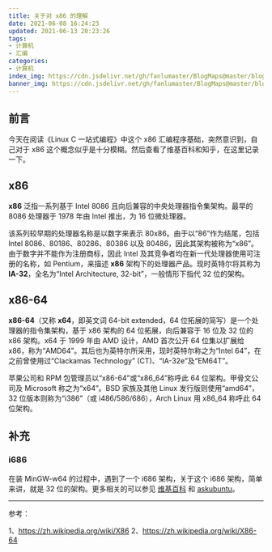 ```yaml
---
title: 关于对 x86 的理解
date: 2021-06-08 16:24:23
updated: 2021-06-13 20:23:26
tags:
- 计算机
- 汇编
categories:
- 计算机
index_img: https://cdn.jsdelivr.net/gh/fanlumaster/BlogMaps@master/blogs/pictures/20210610115929.png
banner_img: https://cdn.jsdelivr.net/gh/fanlumaster/BlogMaps@master/blogs/pictures/20210610115929.png
---
```


## 前言

今天在阅读《Linux C 一站式编程》中这个 x86 汇编程序基础，突然意识到，自己对于 x86 这个概念似乎是十分模糊。然后查看了维基百科和知乎，在这里记录一下。

## x86

**x86** 泛指一系列基于 Intel 8086 且向后兼容的中央处理器指令集架构。最早的 8086 处理器于 1978 年由 Intel 推出，为 16 位微处理器。

该系列较早期的处理器名称是以数字来表示 80x86。由于以“86”作为结尾，包括 Intel 8086、80186、80286、80386 以及 80486，因此其架构被称为“x86”。由于数字并不能作为注册商标，因此 Intel 及其竞争者均在新一代处理器使用可注册的名称，如 Pentium，来描述 **x86** 架构下的处理器产品。现时英特尔将其称为 **IA-32**，全名为“Intel Architecture, 32-bit”，一般情形下指代 32 位的架构。

## x86-64

**x86-64**（又称 **x64**，即英文词 64-bit extended，64 位拓展的简写）是一个处理器的指令集架构，基于 x86 架构的 64 位拓展，向后兼容于 16 位及 32 位的 x86 架构。x64 于 1999 年由 AMD 设计，AMD 首次公开 64 位集以扩展给 x86，称为“AMD64”。其后也为英特尔所采用，现时英特尔称之为“Intel 64”，在之前曾使用过“Clackamas Technology” (CT)、“IA-32e”及“EM64T”。

苹果公司和 RPM 包管理员以“x86-64”或“x86_64”称呼此 64 位架构。甲骨文公司及 Microsoft 称之为“x64”。BSD 家族及其他 Linux 发行版则使用“amd64”，32 位版本则称为“i386”（或 i486/586/686），Arch Linux 用 x86_64 称呼此 64 位架构。

## 补充

### i686

在装 MinGW-w64 的过程中，遇到了一个 i686 架构，关于这个 i686 架构，简单来讲，就是 32 位的架构。更多相关的可以参见 [维基百科](https://en.wikipedia.org/wiki/P6_%28microarchitecture%29) 和 [askubuntu](https://askubuntu.com/questions/444394/what-is-the-meaning-of-i686-in-ubuntu)。

---

参考：

1、<https://zh.wikipedia.org/wiki/X86>
2、<https://zh.wikipedia.org/wiki/X86-64>